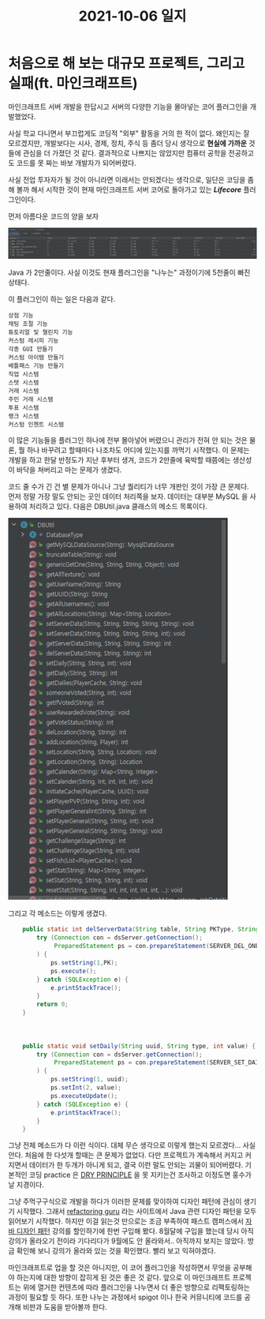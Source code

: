 ﻿---
title: "2021-10-06 일지"
last_modified_at: 2021-10-06T15:10:02-05:00
categories:

  - diary
tags:
  - life
---

<h1>처음으로 해 보는 대규모 프로젝트, 그리고 실패(ft. 마인크래프트)</h1>



마인크래프트 서버 개발을 한답시고 서버의 다양한 기능을 몰아넣는 코어 플러그인을 개발했었다.



사실 학교 다니면서 부끄럽게도 코딩적 "외부" 활동을 거의 한 적이 없다. 왜인지는 잘 모르겠지만, 개발보다는 시사, 경제, 정치, 주식 등 좀더 당시 생각으로 **현실에 가까운** 것들에 관심을 더 가졌던 것 같다. 결과적으로 나쁘지는 않았지만 컴퓨터 공학을 전공하고도 코드를 못 짜는 바보 개발자가 되어버렸다.



사실 전업 투자자가 될 것이 아니라면 이래서는 안되겠다는 생각으로, 일단은 코딩을 좀 해 볼까 해서 시작한 것이 현재 마인크래프트 서버 코어로 돌아가고 있는 ***Lifecore*** 플러그인이다. 



먼저 아름다운 코드의 양을 보자

![img1](../images/2021-10-06-1.png)



Java 가 2만줄이다. 사실 이것도 현재 플러그인을 "나누는" 과정이기에 5천줄이 빠진 상태다. 



이 플러그인이 하는 일은 다음과 같다.

```
상점 기능
채팅 조절 기능
튜토리얼 및 챌린지 기능
커스텀 레시피 기능
각종 GUI 만들기 
커스텀 아이템 만들기
배틀패스 기능 만들기
직업 시스템
스텟 시스템
거래 시스템
주민 거래 시스템
투표 시스템
랭크 시스템
커스텀 인첸트 시스템
```

이 많은 기능들을 플러그인 하나에 전부 몰아넣어 버렸으니 관리가 전혀 안 되는 것은 물론, 뭘 하나 바꾸려고 할때마다 나조차도 어디에 있는지를 까먹기 시작했다. 이 문제는 개발을 하고 한달 반정도가 지난 후부터 생겨, 코드가 2만줄에 육박할 때쯤에는 생산성이 바닥을 쳐버리고 마는 문제가 생겼다.



코드 줄 수가 긴 건 별 문제가 아니나 그냥 퀄리티가 너무 개판인 것이 가장 큰 문제다. 먼저 정말 가장 말도 안되는 곳인 데이터 처리쪽을 보자. 데이터는 대부분 MySQL 을 사용하여 처리하고 있다. 다음은 DBUtil.java 클래스의 메소드 목록이다. 



![DBUtil.java 의 메소드 목록](../images/2021-10-06-2.png)



그리고 각 메소드는 이렇게 생겼다.



```java
    public static int delServerData(String table, String PKType, String PK) {
        try (Connection con = dsServer.getConnection();
             PreparedStatement ps = con.prepareStatement(SERVER_DEL_ONE.replace("{PKType}",PKType).replace("{table}",table));
        ) {
            ps.setString(1,PK);
            ps.execute();
        } catch (SQLException e) {
            e.printStackTrace();
        }
        return 0;
    }



    public static void setDaily(String uuid, String type, int value) {
        try (Connection con = dsServer.getConnection();
             PreparedStatement ps = con.prepareStatement(SERVER_SET_DAILY.replace("{type}",type));
        ) {
            ps.setString(1, uuid);
            ps.setInt(2, value);
            ps.executeUpdate();
        } catch (SQLException e) {
            e.printStackTrace();
        }
    }
```



그냥 전체 메소드가 다 이런 식이다. 대체 무슨 생각으로 이렇게 했는지 모르겠다... 사실 안다. 처음에 한 다섯개 할때는 큰 문제가 없었다. 다만 프로젝트가 계속해서 커지고 커지면서 데이터가 한 두개가 아니게 되고, 결국 이런 말도 안되는 괴물이 되어버렸다. 기본적인 코딩 practice 은 [DRY PRINCIPLE](https://en.wikipedia.org/wiki/Don%27t_repeat_yourself#:~:text=The%20DRY%20principle%20is%20stated,authoritative%20representation%20within%20a%20system%22.&text=When%20the%20DRY%20principle%20is,in%20other%20logically%20unrelated%20elements.) 을 못 지키는건 조사하고 이정도면 홍수가 날 지경이다.



그냥 주먹구구식으로 개발을 하다가 이러한 문제를 맞이하여 디자인 패턴에 관심이 생기기 시작했다. 그래서 [refactoring guru](https://refactoring.guru/) 라는 사이트에서 Java 관련 디자인 패턴을 모두 읽어보기 시작했다.  하지만 이걸 읽는것 만으로는 조금 부족하여 패스트 캠퍼스에서 [자바 디자인 패턴](https://fastcampus.co.kr/dev_online_pej) 강의를 할인하기에 한번 구입해 봤다. 8월달에 구입을 했는데 당시 아직 강의가 올라오기 전이라 기다리다가 9월에도 안 올라와서.. 아직까지 보지는 않았다. 방금 확인해 보니 강의가 올라와 있는 것을 확인했다. 빨리 보고 익혀야겠다. 



마인크래프트로 업을 할 것은 아니지만, 이 코어 플러그인을 작성하면서 무엇을 공부해야 하는지에 대한 방향이 잡히게 된 것은 좋은 것 같다. 앞으로 이 마인크래프트 프로젝트는 위에 열거한 컨텐츠에 따라 플러그인을 나누면서 더 좋은 방향으로 리팩토링하는 과정이 필요할 듯 하다. 또한 나누는 과정에서 spigot 이나 한국 커뮤니티에 코드를 공개해 비판과 도움을 받아볼까 한다. 
